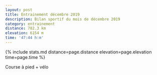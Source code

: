 ```yaml
---
layout: post
title: Entrainement décembre 2019
description: Bilan sportif du mois de décembre 2019
category: entrainement
distance: 782.3 km
elevation: 6154 m
time: '47:44 h:m'
---
```


{%
  include stats.md
  distance=page.distance
  elevation=page.elevation
  time=page.time
%}

Course à pied + vélo

<!-- vim:set spelllang=fr: -->
